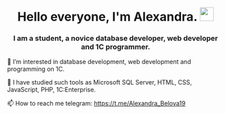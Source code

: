 <h1 align="center">Hello everyone, I'm Alexandra.
<img src="https://github.com/blackcater/blackcater/raw/main/images/Hi.gif" height="32"/></h1>
<h3 align="center">I am a student, a novice database developer, web developer and 1C programmer.</h3>

👀 I’m interested in database development, web development and programming on 1C.

🌱 I have studied such tools as Microsoft SQL Server, HTML, CSS, JavaScript, PHP, 1C:Enterprise.

📫 How to reach me telegram: https://t.me/Alexandra_Belova19
